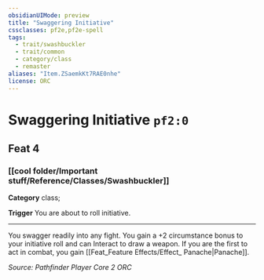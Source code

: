 ```yaml
---
obsidianUIMode: preview
title: "Swaggering Initiative"
cssclasses: pf2e,pf2e-spell
tags:
  - trait/swashbuckler
  - trait/common
  - category/class
  - remaster
aliases: "Item.ZSaemkKt7RAE0nhe"
license: ORC
---
```

# Swaggering Initiative `pf2:0`
## Feat 4
### [[cool folder/Important stuff/Reference/Classes/Swashbuckler]]

**Category** class; 




**Trigger** You are about to roll initiative.

* * *

You swagger readily into any fight. You gain a +2 circumstance bonus to your initiative roll and can Interact to draw a weapon. If you are the first to act in combat, you gain [[Feat_Feature Effects/Effect_ Panache|Panache]].

*Source: Pathfinder Player Core 2*
*ORC*
